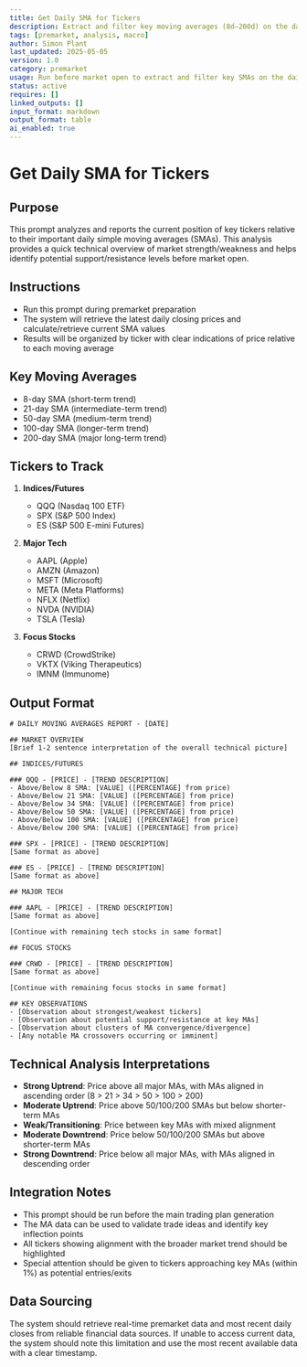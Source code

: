 ```yaml
---
title: Get Daily SMA for Tickers  
description: Extract and filter key moving averages (8d–200d) on the daily chart for selected tickers  
tags: [premarket, analysis, macro]  
author: Simon Plant  
last_updated: 2025-05-05  
version: 1.0  
category: premarket  
usage: Run before market open to extract and filter key SMAs on the daily chart. Produces a list of actionable moving averages likely to act as support or resistance. Consumes ticker list and timeframe context.
status: active  
requires: []  
linked_outputs: []  
input_format: markdown  
output_format: table  
ai_enabled: true  
---
```

# Get Daily SMA for Tickers

## Purpose
This prompt analyzes and reports the current position of key tickers relative to their important daily simple moving averages (SMAs). This analysis provides a quick technical overview of market strength/weakness and helps identify potential support/resistance levels before market open.

## Instructions
- Run this prompt during premarket preparation
- The system will retrieve the latest daily closing prices and calculate/retrieve current SMA values
- Results will be organized by ticker with clear indications of price relative to each moving average

## Key Moving Averages
- 8-day SMA (short-term trend)
- 21-day SMA (intermediate-term trend)
- 50-day SMA (medium-term trend)
- 100-day SMA (longer-term trend) 
- 200-day SMA (major long-term trend)

## Tickers to Track
1. **Indices/Futures**
   - QQQ (Nasdaq 100 ETF)
   - SPX (S&P 500 Index)
   - ES (S&P 500 E-mini Futures)

2. **Major Tech**
   - AAPL (Apple)
   - AMZN (Amazon)
   - MSFT (Microsoft)
   - META (Meta Platforms)
   - NFLX (Netflix)
   - NVDA (NVIDIA)
   - TSLA (Tesla)

3. **Focus Stocks**
   - CRWD (CrowdStrike)
   - VKTX (Viking Therapeutics)
   - IMNM (Immunome)

## Output Format

```
# DAILY MOVING AVERAGES REPORT - [DATE]

## MARKET OVERVIEW
[Brief 1-2 sentence interpretation of the overall technical picture]

## INDICES/FUTURES

### QQQ - [PRICE] - [TREND DESCRIPTION]
- Above/Below 8 SMA: [VALUE] ([PERCENTAGE] from price)
- Above/Below 21 SMA: [VALUE] ([PERCENTAGE] from price)
- Above/Below 34 SMA: [VALUE] ([PERCENTAGE] from price)
- Above/Below 50 SMA: [VALUE] ([PERCENTAGE] from price)
- Above/Below 100 SMA: [VALUE] ([PERCENTAGE] from price)
- Above/Below 200 SMA: [VALUE] ([PERCENTAGE] from price)

### SPX - [PRICE] - [TREND DESCRIPTION]
[Same format as above]

### ES - [PRICE] - [TREND DESCRIPTION]
[Same format as above]

## MAJOR TECH

### AAPL - [PRICE] - [TREND DESCRIPTION]
[Same format as above]

[Continue with remaining tech stocks in same format]

## FOCUS STOCKS

### CRWD - [PRICE] - [TREND DESCRIPTION]
[Same format as above]

[Continue with remaining focus stocks in same format]

## KEY OBSERVATIONS
- [Observation about strongest/weakest tickers]
- [Observation about potential support/resistance at key MAs]
- [Observation about clusters of MA convergence/divergence]
- [Any notable MA crossovers occurring or imminent]
```

## Technical Analysis Interpretations
- **Strong Uptrend**: Price above all major MAs, with MAs aligned in ascending order (8 > 21 > 34 > 50 > 100 > 200)
- **Moderate Uptrend**: Price above 50/100/200 SMAs but below shorter-term MAs
- **Weak/Transitioning**: Price between key MAs with mixed alignment
- **Moderate Downtrend**: Price below 50/100/200 SMAs but above shorter-term MAs
- **Strong Downtrend**: Price below all major MAs, with MAs aligned in descending order

## Integration Notes
- This prompt should be run before the main trading plan generation
- The MA data can be used to validate trade ideas and identify key inflection points
- All tickers showing alignment with the broader market trend should be highlighted
- Special attention should be given to tickers approaching key MAs (within 1%) as potential entries/exits

## Data Sourcing
The system should retrieve real-time premarket data and most recent daily closes from reliable financial data sources. If unable to access current data, the system should note this limitation and use the most recent available data with a clear timestamp.
```